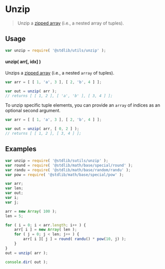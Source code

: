 # Unzip

> Unzip a [zipped array][@stdlib/utils/zip] (i.e., a nested array of tuples).

<section class="intro">

</section>

<!-- /.intro -->

<section class="usage">

## Usage

```javascript
var unzip = require( '@stdlib/utils/unzip' );
```

#### unzip( arr\[, idx] )

Unzips a [zipped array][@stdlib/utils/zip] (i.e., a nested `array` of tuples).

```javascript
var arr = [ [ 1, 'a', 3 ], [ 2, 'b', 4 ] ];

var out = unzip( arr );
// returns [ [ 1, 2 ], [ 'a', 'b' ], [ 3, 4 ] ];
```

To unzip specific tuple elements, you can provide an `array` of indices as an optional second argument.

```javascript
var arr = [ [ 1, 'a', 3 ], [ 2, 'b', 4 ] ];

var out = unzip( arr, [ 0, 2 ] );
// returns [ [ 1, 2 ], [ 3, 4 ] ];
```

</section>

<!-- /.usage -->

<section class="examples">

## Examples

```javascript
var unzip = require( '@stdlib/sutils/unzip' );
var round = require( '@stdlib/math/base/special/round' );
var randu = require( '@stdlib/math/base/random/randu' );
var pow = require( '@stdlib/math/base/special/pow' );

var arr;
var len;
var out;
var i;
var j;

arr = new Array( 100 );
len = 5;

for ( i = 0; i < arr.length; i++ ) {
    arr[ i ] = new Array( len );
    for ( j = 0; j < len; j++ ) {
        arr[ i ][ j ] = round( randu() * pow(10, j) );
    }
}
out = unzip( arr );

console.dir( out );
```

</section>

<!-- /.examples -->

<section class="links">

[@stdlib/utils/zip]: https://github.com/stdlib-js/stdlib

</section>

<!-- /.links -->
